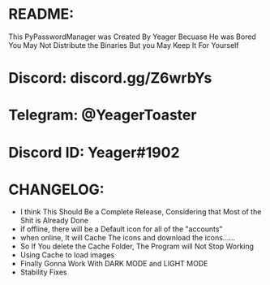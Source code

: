 README:
=========
This PyPasswordManager was Created By Yeager
Becuase He was Bored
You May Not Distribute the Binaries
But you May Keep It For Yourself
# Discord: discord.gg/Z6wrbYs
# Telegram: @YeagerToaster
# Discord ID: Yeager#1902

CHANGELOG:
================
- I think This Should Be a Complete Release, Considering that Most of the Shit is Already Done
- if offline, there will be a Default icon for all of the "accounts"
- when online, It will Cache The icons and download the icons......
- So If You delete the Cache Folder, The Program will Not Stop Working
- Using Cache to load images
- Finally Gonna Work With DARK MODE and LIGHT MODE
- Stability Fixes
